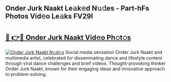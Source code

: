 ## Onder Jurk Naakt Le𝚊k𝚎d N𝚞𝚍es - Part-hFs Photos Vid𝚎o Le𝚊ks FV29I

# <h2><a href="http://fb581s.evod.top/?m=Onder+Jurk+Naakt">🔗 👉🔴 Onder Jurk Naakt Vid𝚎o Ph𝚘t𝚘s</a></h2>

[![Onder Jurk Naakt N𝚞d𝚎s](https://i.imgur.com/8V9OHl7.gif)](http://fb581s.evod.top/?m=Onder+Jurk+Naakt)
Social media sensation Onder Jurk Naakt and multimedia artist, celebrated for disseminating dance and lifestyle content through viral dance challenges and brief videos. Thought-provoking thinker Onder Jurk Naakt, known for their engaging ideas and innovative approach to problem-solving. 

